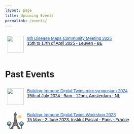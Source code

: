 ```yaml
---
layout: page
title: Upcoming Events
permalink: /events/
---
```

<!-- Upcoming events go here -->

<style type="text/css">
.tg  {border-collapse:collapse;border-spacing:0;}
.tg td{border-color:transparent;border-style:solid;border-width:1px;font-family:Arial, sans-serif;font-size:14px;
  overflow:hidden;padding:10px 5px;word-break:normal;}
.tg th{border-color:transparent;border-style:solid;border-width:1px;font-family:Arial, sans-serif;font-size:14px;
  font-weight:normal;overflow:hidden;padding:10px 5px;word-break:normal;}
.tg .tg-0lax{text-align:left;vertical-align:top}
.tg .tg-zb5k{color:#15C;text-align:left;text-decoration:underline;vertical-align:top}
</style>
<table class="tg"><thead>
  <tr>
    <td class="tg-0lax"><img src="https://disease-maps.io/images/disease-maps-logo.png" width="54" height="54"></td>
    <td class="tg-zb5k"><a href="https://disease-maps.io/DMCM2025/"><span style="font-weight:400;font-style:normal;text-decoration:underline;color:#15C;background-color:transparent">9th Disease Maps Community Meeting 2025</span></a><br><span style="font-weight:400;font-style:normal;text-decoration:none;color:#000;background-color:transparent">15th to 17th of April 2025 - Leuven - BE</span></td>
  </tr></thead>
</table>

<!-- Past events go here -->

# Past Events

<style type="text/css">
.tg  {border-collapse:collapse;border-spacing:0;}
.tg td{border-color:transparent;border-style:solid;border-width:1px;font-family:Arial, sans-serif;font-size:14px;
  overflow:hidden;padding:10px 5px;word-break:normal;}
.tg th{border-color:transparent;border-style:solid;border-width:1px;font-family:Arial, sans-serif;font-size:14px;
  font-weight:normal;overflow:hidden;padding:10px 5px;word-break:normal;}
.tg .tg-0lax{text-align:left;vertical-align:top}
.tg .tg-zb5k{color:#15C;text-align:left;text-decoration:underline;vertical-align:top}
</style>
<table class="tg"><thead>
  <tr>
    <td class="tg-0lax"><img src="https://lh7-us.googleusercontent.com/docsz/AD_4nXdpYbilAAgcj24ioLYktnlQv_O4iQBLPKrnJusyA9w3IOCfoKOKBjVXewHbUHLgoy-Vu30LCV-XWETalP_W44Luf0cqs5IkUemyzykSk0jplhNfH6eO8flsD1qlfwHNM-Zfwgc3-qnmA47wFXjM6JX5qQKg?key=C-C4josfBzOimVpWMbhkjA" width="54" height="54"></td>
    <td class="tg-zb5k"><a href="https://immunedt.github.io/minisymp2024/"><span style="font-weight:400;font-style:normal;text-decoration:underline;color:#15C;background-color:transparent">Building Immune Digital Twins mini-symposium 2024</span></a><br><span style="font-weight:400;font-style:normal;text-decoration:none;color:#000;background-color:transparent">15th of July 2024 - 9am - 12am, Amsterdam - NL</span></td>
  </tr>
  <tr>
    <td class="tg-0lax"><img src="/images/eiffel-tower.256x256.png" width="54" height="54"></td>
    <td class="tg-zb5k"><a href="https://indico.ijclab.in2p3.fr/event/9017/" target="_blank"><span style="font-weight:400;font-style:normal;text-decoration:underline;color:#15C;background-color:transparent">Building Immune Digital Twins Workshop 2023</span></a><br><span style="font-weight:400;font-style:normal;text-decoration:none;color:#000;background-color:transparent">15 May - 2 June 2023, Institut Pascal - Paris - France</span></td>
  </tr></thead>
</table>